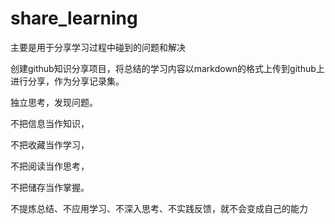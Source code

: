 # share_learning
主要是用于分享学习过程中碰到的问题和解决


创建github知识分享项目，将总结的学习内容以markdown的格式上传到github上进行分享，作为分享记录集。

独立思考，发现问题。

不把信息当作知识，

不把收藏当作学习，

不把阅读当作思考，

不把储存当作掌握。

不提炼总结、不应用学习、不深入思考、不实践反馈，就不会变成自己的能力
